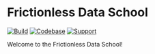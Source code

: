# Frictionless Data School

[![Build](https://img.shields.io/github/actions/workflow/status/frictionlessdata/dataschool/general.yaml?branch=main)](https://github.com/frictionlessdata/dataschool/actions)
[![Codebase](https://img.shields.io/badge/codebase-github-brightgreen)](https://github.com/frictionlessdata/dataschool)
[![Support](https://img.shields.io/badge/support-discord-brightgreen)](https://discord.com/channels/695635777199145130/695635777199145133)

Welcome to the Frictionless Data School!
